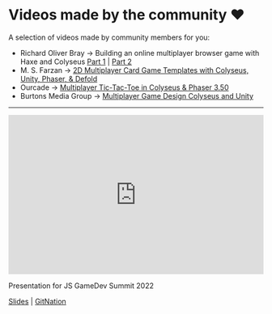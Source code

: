 # Videos made by the community ❤️

A selection of videos made by community members for you:

- Richard Oliver Bray → Building an online multiplayer browser game with Haxe and Colyseus [Part 1](https://www.youtube.com/watch?v=5XaGzRH5Y7I) | [Part 2](https://www.youtube.com/watch?v=vaiJM5Y_z7U)
- M. S. Farzan → [2D Multiplayer Card Game Templates with Colyseus, Unity, Phaser, & Defold](https://www.youtube.com/watch?v=NylOh_PVCsc)
- Ourcade → [Multiplayer Tic-Tac-Toe in Colyseus & Phaser 3.50](https://www.youtube.com/playlist?list=PLNwtXgWIx3rhOmsJOkUFRiFQg8pPFPDqy)
- Burtons Media Group → [Multiplayer Game Design Colyseus and Unity](https://www.youtube.com/playlist?list=PLxgtJR7f0RBK_yGDSbPuspqMR-oEi1S25)

---

<iframe width="100%" height="315" src="https://www.youtube.com/embed/KnN6nRtfL44" title="Making Multiplayer Games with Colyseus, Node.js and TypeScript" frameborder="0" allow="accelerometer; autoplay; clipboard-write; encrypted-media; gyroscope; picture-in-picture" allowfullscreen></iframe>

Presentation for JS GameDev Summit 2022

[Slides](https://docs.google.com/presentation/d/e/2PACX-1vTbM8frwpFb1DhqeFw3hNAEl-awUHs6gU-cCZti4Ec8bvFx-Oa6-qRYlaopwi44uqrXFZoPgMgd64sG/pub?start=false&loop=false&delayms=3000) | [GitNation](https://portal.gitnation.org/contents/making-multiplayer-games-with-colyseus-nodejs-and-typescript)
